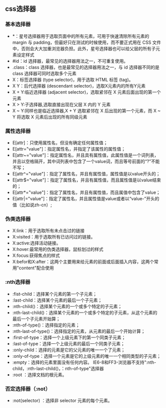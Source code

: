 ## css选择器 ##

### 基本选择器 ###
- *：星号选择器用于选取页面中的所有元素，可用于快速清除所有元素的 margin 与 padding，但最好只在测试的时候使用，而不要正式用在 CSS 文件中，否则会大大加重浏览器负担。此外，星号选择器也可以给父层的所有子元素设定样式
- #id：id 选择器，最常见的选择器用法之一，不可重复使用。
- .class：class 选择器，也是最常见的选择器用法之一，与 id 选择器不同的是 class 选择器可同时选取多个元素
- X：标签选择器 (type selector)，用于选取 HTML 标签 (tag)。
- X Y：后代选择器 (descendant selector)，选取X元素内的所有Y元素
- X + Y:临近选择器 (adjacent selector)，选取紧邻在 X 元素后面出现的第一个元素
- X > Y:子选择器,选取直接出现在父层 X 内的 Y 元素
- X ~ Y:同样也是临近选择器,X + Y 选取紧邻在 X 后出现的第一个元素，而 X ~ Y 将选取 X 元素后出现的所有同级元素

### 属性选择器 ###
- E[attr]：只使用属性名，但没有确定任何属性值；
- E[attr="value"]：指定属性名，并指定了该属性的属性值；
- E[attr~="value"]：指定属性名，并且具有属性值，此属性值是一个词列表，并且以空格隔开，其中词列表中包含了一个value词，而且等号前面的“?”不能不写；
- E[attr^="value"]：指定了属性名，并且有属性值，属性值是以value开头的；
- E[attr$="value"]：指定了属性名，并且有属性值，而且属性值是以value结束的；
- E[attr*="value"]：指定了属性名，并且有属性值，而且属值中包含了value；
- E[attr|="value"]：指定了属性名，并且属性值是value或者以“value-”开头的值（比如说zh-cn）;

### 伪类选择器 ###
- X:link：用于选取所有未点击过的链接
- X:visited：用于选取所有已访问过的链接。
- X:active:选择活动链接。
- X:hover:最常用的伪类选择器，鼠标划过的样式
- X:focus:获得焦点的样式
- X:befor和X:after：这两个主要用来给元素的前面或后面插入内容，这两个常用"content"配合使用

### :nth选择器 ###
- :fist-child：选择某个元素的第一个子元素；
- :last-child：选择某个元素的最后一个子元素；
- :nth-child()：选择某个元素的一个或多个特定的子元素；
- :nth-last-child()：选择某个元素的一个或多个特定的子元素，从这个元素的最后一个子元素开始算；
- :nth-of-type()：选择指定的元素；
- :nth-last-of-type()：选择指定的元素，从元素的最后一个开始计算；
- :first-of-type：选择一个上级元素下的第一个同类子元素；
- :last-of-type：选择一个上级元素的最后一个同类子元素；
- :only-child：选择的元素是它的父元素的唯一一个了元素；
- :only-of-type：选择一个元素是它的上级元素的唯一一个相同类型的子元素；
- :empty：选择的元素里面没有任何内容。 IE6-8和FF3-浏览器不支持":nth-child，:nth-last-child()，：nth-of-type"选择器
- :root ：选择文档的根元素。

### 否定选择器（:not） ###
- :not(selector) ：选择非 selector 元素的每个元素。